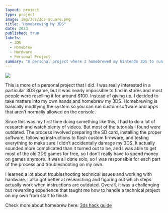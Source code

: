 ```yaml
---
layout: project
type: project
image: img/3ds/3ds-square.png
title: "Homebrewing My 3DS"
date: 2023
published: true
labels:
  - 3DS
  - Homebrew
  - Hardware
  - Personal Project
summary: "A personal project where I homebrewed my Nintendo 3DS to run custom software and apps."
---
```


<img class="img-fluid" src="../img/3ds/3ds-screenshot.png">

This is more of a personal project that I did. I was really interested in a particular 3DS game, but it was nearly impossible to find in stores and most people were reselling it for around $100. Instead of giving up, I decided to take matters into my own hands and homebrew my 3DS. Homebrewing is basically modifying the system so you can run custom software and apps that aren’t normally allowed on the console.  

Since this was my first time doing something like this, I had to do a lot of research and watch plenty of videos. But most of the tutorials I found were outdated. The process involved preparing the SD card, installing the proper software, following instructions to flash custom firmware, and testing everything to make sure I didn’t accidentally damage my 3DS. It actually sounded more complicated than it turned out to be, and I was able to get most of the old 3DS games for free, so I don’t really have to spend money on games anymore. It was all done solo, so I was responsible for each part of the process and troubleshooting on my own.  

I learned a lot about troubleshooting technical issues and working with hardware. I also got better at researching and figuring out which steps actually work when instructions are outdated. Overall, it was a challenging but rewarding experience that taught me how to handle a technical project on my own from start to finish.
 

Check more about homebrew here: <a href="https://3ds.hacks.guide/get-started.html"> 3ds hack guide</a>

